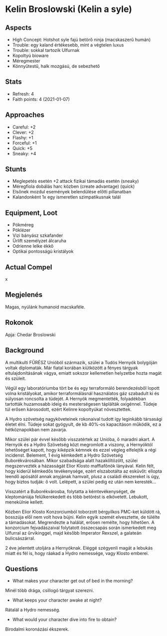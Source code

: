Kelin Broslowski (Kelin a syle)
=======

Aspects
------
* High Concept: Hotshot syle fajú betörő ninja (macskaszerű humán)
* Trouble: egy kaland értékesebb, mint a végtelen luxus
* Trouble: sokkal tartozik Ulfurnak
* Kopoltyú bioware
* Méregmester
* Könnyűtestű, halk mozgású, de sebezhető

Stats
------
* Refresh: 4
* Faith points: 4 (2021-01-07)

Approaches
------
* Careful: +2
* Clever: +2
* Flashy: +1
* Forceful: +1
* Quick: +5
* Sneaky: +4


Stunts
------
* Meglepetés esetén +2 attack fizikai támadás esetén (sneaky)
* Méregfiola dobálás harc közben (create advantage) (quick)
* Elsőnek mozdul események belendülése előtti pillanatban
* Kalandonként 1x egy ismeretlen szimpatikusnak talál


Equipment, Loot
------
* Pókméreg
* Póklézer
* Vizi bányász szkafander
* Űrlift személyzet álcaruha
* Odrienne lelke ékkő
* Optikai pontosságú kristályok

Actual Compel
------
x

Megjelenés
------
Magas, nyúlánk humanoid macskaféle.

Rokonok
------
Apja: Chedar Broslowski

Background
------
A multikulti FŰRÉSZ Unióból származik, szülei a Tudós Hernyók bolygóján voltak diplomaták.
Már fiatal korában kiütközött a fényes tárgyak eltulajdonításának vágya, emiatt sokszor kellemetlen helyzetbe hozta magát és szüleit.

Végül egy laboratóriumba tört be és egy terraformáló berendezésből lopott volna kristályokat, amikor terraformálásnál használatos gáz szabadult ki és súlyosan roncsolta a tüdejét. A Hernyók megmentették, folyadékban tartották huzamosabb ideig és mesterségesen táplálták oxigénnel. Tüdeje túl erősen károsodott, ezért Kelinre kopoltyúkat növesztettek.

A Hydro szövetség nagyköveteinek rokonaival tudott így leginkább társasági életet élni.
Tüdeje sokat gyógyult, de kb 40%-os kapacitáson működik, ez a hétköznapokban nem zavarja.

Mikor szülei pár évvel később visszatértek az Unióba, ő maradni akart.
A Hernyók és a Hydro Szövetség közt megromlott a viszony, a Hernyóktól lehetőséget kapott, hogy kiképzik kémnek és ezzel végleg elfelejtik a régi incidenst.
Belement, 1 évig kémkedett a Hydro Szövetség Buborékvárosában.
Mikor szabadsága alatt hazaköltözött, szülei megszervezték a házasságát Elior Klosto maffiafőnök lányával. Kelin félt, hogy kiderül kémkedős tevékenysége, ezért elszabotálta az esküvőt: ellopta leendő apósától annak anyjának hamvait, plusz a családi ékszereket is úgy, hogy biztos tudják: ő volt. Lelépett, a szülei pedig ez után nem keresték...

Visszatért a Buborékvárosba, folytatta a kémtevékenységet, de kleptomániája felülkerekedett és több betörést is elkövetett. Lebukott, menekülnie kellett. 

Közben Elior Klosto Konzorciumból toborzott bérgyilkos PMC-ket küldött rá, bosszúja elől nem volt hova bújni. Kelin egyik szemét elvesztette, de túlélte a támadásokat. Megrendezte a halálát, erősen remélte, hogy hihetően. A konzorcium fejvadászaival folytatott összecsapás során ismerkedett meg Ulfurral az űrvikinggel, majd később Imperator Rexszel, a galateán bulicsászárral.

2 éve jelentett utoljára a Hernyóknak. Eléggé szégyenli magát a lebukás miatt és fél is, hogy ráakad a Hydro nemessége, vagy Klosto emberei.



Questions
------
* What makes your character get out of bed in the morning?

Minél több drága, csillogó tárgyat szerezni.

* What keeps your character awake at night?

Rátalál a Hydro nemesség.    

* What would your character dive into fire to obtain?

Birodalmi koronázási ékszerek.
